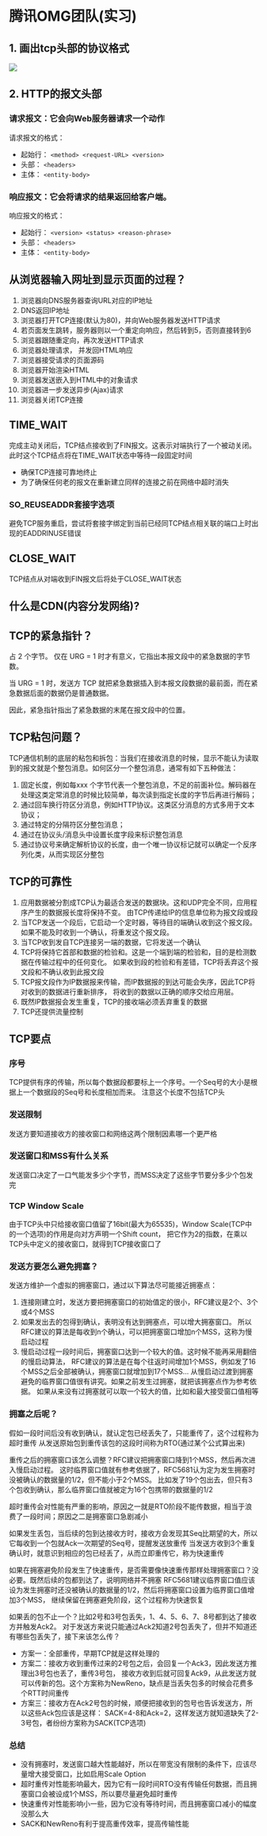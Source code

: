 # 腾讯OMG团队(实习)
## 1. 画出tcp头部的协议格式
![](https://github.com/liu-jianhao/note/blob/master/Interview/%E8%AE%A1%E7%AE%97%E6%9C%BA%E7%BD%91%E7%BB%9C/TCP%E9%A6%96%E9%83%A8.png)

## 2. HTTP的报文头部
### 请求报文：它会向Web服务器请求一个动作
请求报文的格式：
+ 起始行：  `<method> <request-URL> <version>`
+ 头部：    `<headers>`
+ 主体：    `<entity-body>`

 
### 响应报文：它会将请求的结果返回给客户端。
响应报文的格式：
+ 起始行：  `<version> <status> <reason-phrase>`
+ 头部：    `<headers>`
+ 主体：    `<entity-body>`

## 从浏览器输入网址到显示页面的过程？
1. 浏览器向DNS服务器查询URL对应的IP地址
2. DNS返回IP地址
3. 浏览器打开TCP连接(默认为80)，并向Web服务器发送HTTP请求
4. 若页面发生跳转，服务器则以一个重定向响应，然后转到5，否则直接转到6
5. 浏览器跟随重定向，再次发送HTTP请求
6. 浏览器处理请求， 并发回HTML响应
7. 浏览器接受请求的页面源码
8. 浏览器开始渲染HTML
9. 浏览器发送嵌入到HTML中的对象请求
10. 浏览器进一步发送异步(Ajax)请求
11. 浏览器关闭TCP连接


## TIME_WAIT
完成主动关闭后，TCP结点接收到了FIN报文。这表示对端执行了一个被动关闭。
此时这个TCP结点将在TIME_WAIT状态中等待一段固定时间
+ 确保TCP连接可靠地终止
+ 为了确保任何老的报文在重新建立同样的连接之前在网络中超时消失

### SO_REUSEADDR套接字选项
避免TCP服务重启，尝试将套接字绑定到当前已经同TCP结点相关联的端口上时出现的EADDRINUSE错误

## CLOSE_WAIT
TCP结点从对端收到FIN报文后将处于CLOSE_WAIT状态


## 什么是CDN(内容分发网络)?


## TCP的紧急指针？
占 2 个字节。 仅在 URG = 1 时才有意义，它指出本报文段中的紧急数据的字节数。 

当 URG = 1 时，发送方 TCP 就把紧急数据插入到本报文段数据的最前面，而在紧急数据后面的数据仍是普通数据。

因此，紧急指针指出了紧急数据的末尾在报文段中的位置。

## TCP粘包问题？
TCP通信机制的底层的粘包和拆包：当我们在接收消息的时候，显示不能认为读取到的报文就是个整包消息。如何区分一个整包消息，通常有如下五种做法：
1. 固定长度，例如每xxx 个字节代表一个整包消息，不足的前面补位。解码器在处理这类定常消息的时候比较简单，每次读到指定长度的字节后再进行解码；
2. 通过回车换行符区分消息，例如HTTP协议。这类区分消息的方式多用于文本协议；
3. 通过特定的分隔符区分整包消息；
4. 通过在协议头/消息头中设置长度字段来标识整包消息
5. 通过协议号来确定解析协议的长度，由一个唯一协议标记就可以确定一个反序列化类，从而实现区分整包

## TCP的可靠性
1. 应用数据被分割成TCP认为最适合发送的数据块。这和UDP完全不同，应用程序产生的数据报长度将保持不变。
由TCP传递给IP的信息单位称为报文段或段
2. 当TCP发送一个段后，它启动一个定时器，等待目的端确认收到这个报文段。如果不能及时收到一个确认，将重发这个报文段。
3. 当TCP收到发自TCP连接另一端的数据，它将发送一个确认
4. TCP将保持它首部和数据的检验和。这是一个端到端的检验和，目的是检测数据在传输过程中的任何变化。
如果收到段的检验和有差错，TCP将丢弃这个报文段和不确认收到此报文段
5. TCP报文段作为IP数据报来传输，而IP数据报的到达可能会失序，因此TCP将对收到的数据进行重新排序，
将收到的数据以正确的顺序交给应用层。
6. 既然IP数据报会发生重复，TCP的接收端必须丢弃重复的数据
7. TCP还提供流量控制


## TCP要点
### 序号
TCP提供有序的传输，所以每个数据段都要标上一个序号。一个Seq号的大小是根据上一个数据段的Seq号和长度相加而来。
注意这个长度不包括TCP头

### 发送限制
发送方要知道接收方的接收窗口和网络这两个限制因素哪一个更严格

### 发送窗口和MSS有什么关系
发送窗口决定了一口气能发多少个字节，而MSS决定了这些字节要分多少个包发完

### TCP Window Scale
由于TCP头中只给接收窗口值留了16bit(最大为65535)，Window Scale(TCP中的一个选项)的作用是向对方声明一个Shift count，
把它作为2的指数，在乘以TCP头中定义的接收窗口，就得到TCP接收窗口了

### 发送方要怎么避免拥塞？
发送方维护一个虚拟的拥塞窗口，通过以下算法尽可能接近拥塞点：
1. 连接刚建立时，发送方要把拥塞窗口的初始值定的很小，RFC建议是2个、3个或4个MSS
2. 如果发出去的包得到确认，表明没有达到拥塞点，可以增大拥塞窗口。
所以RFC建议的算法是每收到n个确认，可以把拥塞窗口增加n个MSS，这称为慢启动过程
3. 慢启动过程一段时间后，拥塞窗口达到一个较大的值。这时候不能再采用翻倍的慢启动算法，
RFC建议的算法是在每个往返时间增加1个MSS，例如发了16个MSS之后全部被确认，拥塞窗口就增加到17个MSS...
从慢启动过渡到拥塞避免的临界窗口值很有讲究。如果之前发生过拥塞，就把该拥塞点作为参考依据。
如果从来没有过拥塞就可以取一个较大的值，比如和最大接受窗口值相等

### 拥塞之后呢？
假如一段时间后没有收到确认，就认定包已经丢失了，只能重传了，这个过程称为超时重传
从发送原始包到重传该包的这段时间称为RTO(通过某个公式算出来)

重传之后的拥塞窗口该怎么调整？RFC建议把拥塞窗口降到1个MSS，然后再次进入慢启动过程。
这时临界窗口值就有参考依据了，RFC5681认为定为发生拥塞时没被确认的数据量的1/2，但不能小于2个MSS。
比如发了19个包出去，但只有3个包收到确认，那么临界窗口值就被定为16个包携带的数据量的1/2

超时重传会对性能有严重的影响，原因之一就是RTO阶段不能传数据，相当于浪费了一段时间；原因之二是拥塞窗口急剧减小

如果发生丢包，当后续的包到达接收方时，接收方会发现其Seq比期望的大，所以它每收到一个包就Ack一次期望的Seq号，提醒发送放重传
当发送方收到3个重复确认时，就意识到相应的包已经丢了，从而立即重传它，称为快速重传

如果在拥塞避免阶段发生了快速重传，是否需要像快速重传那样处理拥塞窗口？没必要。既然后续的包都到达了，说明网络并不拥塞
RFC5681建议临界窗口值应该设为发生拥塞时还没被确认的数据量的1/2，然后将拥塞窗口设置为临界窗口值增加3个MSS，
继续保留在拥塞避免阶段，这个过程称为快速恢复

如果丢的包不止一个？比如2号和3号包丢失，1、4、5、6、7、8号都到达了接收方并触发Ack2。
对于发送方来说只能通过Ack2知道2号包丢失了，但并不知道还有哪些包丢失了，接下来该怎么传？
+ 方案一：全部重传，早期TCP就是这样处理的
+ 方案二：接收方收到重传过来的2号包之后，会回复一个Ack3，因此发送方推理出3号包也丢了，重传3号包，
接收方收到后就可回复Ack9，从此发送方就可以传新的包。这个方案称为NewReno，缺点是当丢失包多的时候会花费多个RTT时间重传
+ 方案三：接收方在Ack2号包的时候，顺便把接收到的包号也告诉发送方，所以这些Ack包应该是这样：
SACK=4-8和Ack=2，这样发送方就知道缺失了2-3号包，者纷纷方案称为SACK(TCP选项)


### 总结
+ 没有拥塞时，发送窗口越大性能越好，所以在带宽没有限制的条件下，应该尽量增大接受窗口，比如启用Scale Option
+ 超时重传对性能影响最大，因为它有一段时间RTO没有传输任何数据，而且拥塞窗口会被设成1个MSS，所以要尽量避免超时重传
+ 快速重传对性能影响小一些，因为它没有等待时间，而且拥塞窗口减小的幅度没那么大
+ SACK和NewReno有利于提高重传效率，提高传输性能


